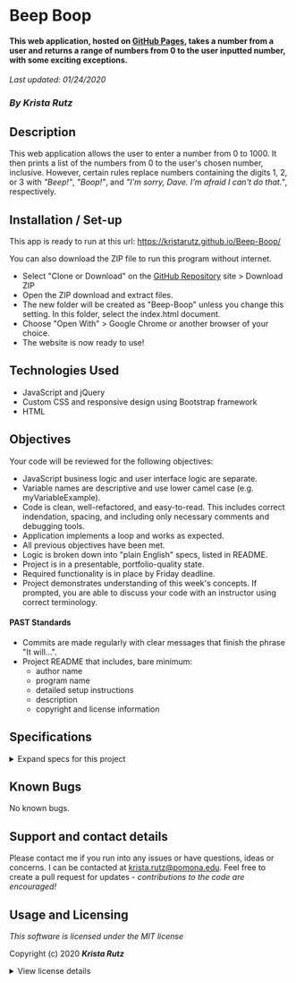 # Beep Boop
#### This web application, hosted on [GitHub Pages](https://kristarutz.github.io/Beep-Boop/), takes a number from a user and returns a range of numbers from 0 to the user inputted number, with some exciting exceptions.
_Last updated: 01/24/2020_

### _By **Krista Rutz**_

## Description

This web application allows the user to enter a number from 0 to 1000. It then prints a list of the numbers from 0 to the user's chosen number, inclusive. However, certain rules replace numbers containing the digits 1, 2, or 3 with _"Beep!"_, _"Boop!"_, and _"I'm sorry, Dave. I'm afraid I can't do that."_, respectively.

## Installation / Set-up

This app is ready to run at this url:
https://kristarutz.github.io/Beep-Boop/

You can also download the ZIP file to run this program without internet.
* Select "Clone or Download" on the [GitHub Repository](https://github.com/KristaRutz/Beep-Boop.git) site > Download ZIP
* Open the ZIP download and extract files.
* The new folder will be created as "Beep-Boop" unless you change this setting. In this folder, select the index.html document.
* Choose "Open With" > Google Chrome or another browser of your choice.
* The website is now ready to use!

## Technologies Used

* JavaScript and jQuery
* Custom CSS and responsive design using Bootstrap framework
* HTML

## Objectives
Your code will be reviewed for the following objectives:

- JavaScript business logic and user interface logic are separate.  
- Variable names are descriptive and use lower camel case (e.g. myVariableExample).
- Code is clean, well-refactored, and easy-to-read. This includes correct indendation, spacing, and including only necessary comments and debugging tools.
- Application implements a loop and works as expected.
- All previous objectives have been met.
- Logic is broken down into "plain English" specs, listed in README.
- Project is in a presentable, portfolio-quality state.
- Required functionality is in place by Friday deadline.
- Project demonstrates understanding of this week's concepts. If prompted, you are able to discuss your code with an instructor using correct terminology.
#### PAST Standards
- Commits are made regularly with clear messages that finish the phrase "It will…".
- Project README that includes, bare minimum:
  - author name
  - program name
  - detailed setup instructions
  - description
  - copyright and license information

## Specifications
<details>
  <summary>Expand specs for this project</summary>

* **Spec**: The program returns an error message when the inputted number is out of range.
  * **Input**: "-4"
  * **Output**: "Value must be greater than or equal to 0."  
  
* **Spec**: The program returns a range of numbers from 0 to the users inputted number
  * **Input**: "4"
  * **Output**: "0, 1, 2, 3, 4"
* **Spec**: The program can be re-used to show new results
  * **Input**: "4" => GO , "2" => GO
  * **Output**: "0, 1, 2, 3, 4" => "0, 1, 2"
* **Spec**: The program returns "I'm sorry Dave, I'm afraid I can't do that" in place of numbers that contain the digit "3"
  * **Input**: "4"
  * **Output**: "0, 1, 2, "I'm sorry Dave, I'm afraid I can't do that", 4"
* **Spec**: The program returns "Boop!" in place of numbers that contain the digit "2"
  * **Input**: "4"
  * **Output**: "0, 1, "Boop!", "I'm sorry Dave, I'm afraid I can't do that", 4"
* **Spec**: The program returns "Beep!" in place of numbers that contain the digit "1"
  * **Input**: "4"
  * **Output**: "0, "Beep!", "Boop!", "I'm sorry Dave, I'm afraid I can't do that", 4"
* **Spec**: The program allows the user to reset the form
  * **Input**: Clicks reset
  * **Output**: Form is reset and the output display is empty
  #### Further Exploration
* **Spec**: The program will allow the user to enter "game mode"
  * **Input**: Click Game mode
  * **Output**: Game mode is toggled.
* **Spec**: "Game mode" brings up buttons for the user to choose from
  * **Input**: "Toggle Game mode"
  * **Output**: Button selection is displayed: #, beep, boop, "sorry"
* **Spec**: The program displays "0" and outputs true when user selects 0.
  * **Input**: "0"
  * **Output**: "correct"
* **Spec**: The program displays "0" and outputs false when user selects !0.
  * **Input**: "Beep!"
  * **Output**: "Beep!"
* **Spec**: The program displays "1" when user clicks next.
  * **Input**: Clicks next
  * **Output**: Game display reset & next "number" appears
* **Spec**: The program displays "1" and outputs true when user selects "beep".
  * **Input**: "beep"
  * **Output**: "correct"
* **Spec**: The program displays "1" and outputs false when user selects "1".
  * **Input**: "1"
  * **Output**: "wrong"
* **Spec**: The program displays "2" and outputs true when user selects "boop".
  * **Input**: "boop"
  * **Output**: "correct"
* **Spec**: The program displays "2" and outputs false when user selects "2" or "beep".
  * **Input**: "2"
  * **Output**: "wrong"
* **Spec**: The program displays lives and levels. False levels cause loss of life
  * **Input**: Incorrect answer
  * **Output**: Lives--
</details>

## Known Bugs

No known bugs.

## Support and contact details

Please contact me if you run into any issues or have questions, ideas or concerns.  I can be contacted at <krista.rutz@pomona.edu>. Feel free to create a pull request for updates - _contributions to the code are encouraged!_

## Usage and Licensing

*This software is licensed under the MIT license*

Copyright (c) 2020 **_Krista Rutz_**

<details>
  <summary>View license details</summary>

Permission is hereby granted, free of charge, to any person obtaining a copy of this software and associated documentation files (the "Software"), to deal in the Software without restriction, including without limitation the rights to use, copy, modify, merge, publish, distribute, sublicense, and/or sell copies of the Software, and to permit persons to whom the Software is furnished to do so, subject to the following conditions:

The above copyright notice and this permission notice shall be included in all copies or substantial portions of the Software.

THE SOFTWARE IS PROVIDED "AS IS", WITHOUT WARRANTY OF ANY KIND, EXPRESS OR IMPLIED, INCLUDING BUT NOT LIMITED TO THE WARRANTIES OF MERCHANTABILITY, FITNESS FOR A PARTICULAR PURPOSE AND NONINFRINGEMENT. IN NO EVENT SHALL THE AUTHORS OR COPYRIGHT HOLDERS BE LIABLE FOR ANY CLAIM, DAMAGES OR OTHER LIABILITY, WHETHER IN AN ACTION OF CONTRACT, TORT OR OTHERWISE, ARISING FROM, OUT OF OR IN CONNECTION WITH THE SOFTWARE OR THE USE OR OTHER DEALINGS IN THE SOFTWARE.
</details>